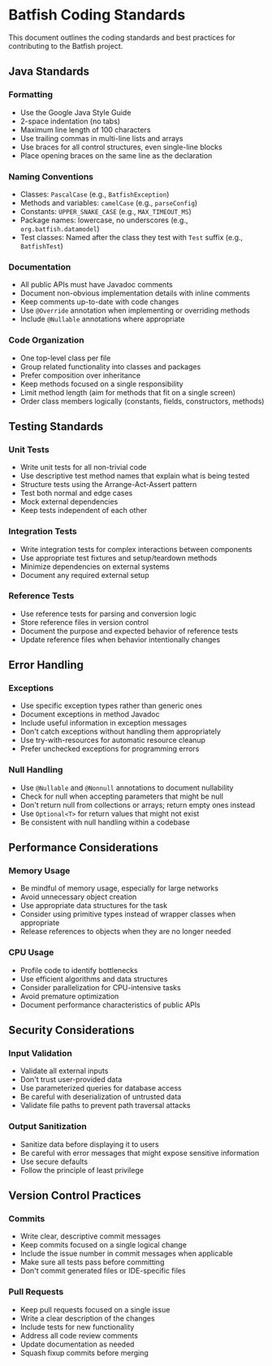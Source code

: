 # Batfish Coding Standards

This document outlines the coding standards and best practices for contributing to the Batfish project.

## Java Standards

### Formatting

- Use the Google Java Style Guide
- 2-space indentation (no tabs)
- Maximum line length of 100 characters
- Use trailing commas in multi-line lists and arrays
- Use braces for all control structures, even single-line blocks
- Place opening braces on the same line as the declaration

### Naming Conventions

- Classes: `PascalCase` (e.g., `BatfishException`)
- Methods and variables: `camelCase` (e.g., `parseConfig`)
- Constants: `UPPER_SNAKE_CASE` (e.g., `MAX_TIMEOUT_MS`)
- Package names: lowercase, no underscores (e.g., `org.batfish.datamodel`)
- Test classes: Named after the class they test with `Test` suffix (e.g., `BatfishTest`)

### Documentation

- All public APIs must have Javadoc comments
- Document non-obvious implementation details with inline comments
- Keep comments up-to-date with code changes
- Use `@Override` annotation when implementing or overriding methods
- Include `@Nullable` annotations where appropriate

### Code Organization

- One top-level class per file
- Group related functionality into classes and packages
- Prefer composition over inheritance
- Keep methods focused on a single responsibility
- Limit method length (aim for methods that fit on a single screen)
- Order class members logically (constants, fields, constructors, methods)

## Testing Standards

### Unit Tests

- Write unit tests for all non-trivial code
- Use descriptive test method names that explain what is being tested
- Structure tests using the Arrange-Act-Assert pattern
- Test both normal and edge cases
- Mock external dependencies
- Keep tests independent of each other

### Integration Tests

- Write integration tests for complex interactions between components
- Use appropriate test fixtures and setup/teardown methods
- Minimize dependencies on external systems
- Document any required external setup

### Reference Tests

- Use reference tests for parsing and conversion logic
- Store reference files in version control
- Document the purpose and expected behavior of reference tests
- Update reference files when behavior intentionally changes

## Error Handling

### Exceptions

- Use specific exception types rather than generic ones
- Document exceptions in method Javadoc
- Include useful information in exception messages
- Don't catch exceptions without handling them appropriately
- Use try-with-resources for automatic resource cleanup
- Prefer unchecked exceptions for programming errors

### Null Handling

- Use `@Nullable` and `@Nonnull` annotations to document nullability
- Check for null when accepting parameters that might be null
- Don't return null from collections or arrays; return empty ones instead
- Use `Optional<T>` for return values that might not exist
- Be consistent with null handling within a codebase

## Performance Considerations

### Memory Usage

- Be mindful of memory usage, especially for large networks
- Avoid unnecessary object creation
- Use appropriate data structures for the task
- Consider using primitive types instead of wrapper classes when appropriate
- Release references to objects when they are no longer needed

### CPU Usage

- Profile code to identify bottlenecks
- Use efficient algorithms and data structures
- Consider parallelization for CPU-intensive tasks
- Avoid premature optimization
- Document performance characteristics of public APIs

## Security Considerations

### Input Validation

- Validate all external inputs
- Don't trust user-provided data
- Use parameterized queries for database access
- Be careful with deserialization of untrusted data
- Validate file paths to prevent path traversal attacks

### Output Sanitization

- Sanitize data before displaying it to users
- Be careful with error messages that might expose sensitive information
- Use secure defaults
- Follow the principle of least privilege

## Version Control Practices

### Commits

- Write clear, descriptive commit messages
- Keep commits focused on a single logical change
- Include the issue number in commit messages when applicable
- Make sure all tests pass before committing
- Don't commit generated files or IDE-specific files

### Pull Requests

- Keep pull requests focused on a single issue
- Write a clear description of the changes
- Include tests for new functionality
- Address all code review comments
- Update documentation as needed
- Squash fixup commits before merging
